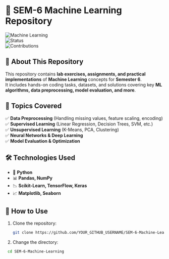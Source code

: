 # 📌 SEM-6 Machine Learning Repository  

![Machine Learning](https://img.shields.io/badge/Machine%20Learning-Python-blue?style=for-the-badge&logo=python)  
![Status](https://img.shields.io/badge/Status-Active-green?style=for-the-badge)  
![Contributions](https://img.shields.io/badge/Contributions-Welcome-orange?style=for-the-badge)  

## 📖 About This Repository  
This repository contains **lab exercises, assignments, and practical implementations** of **Machine Learning** concepts for **Semester 6**.  
It includes hands-on coding tasks, datasets, and solutions covering key **ML algorithms, data preprocessing, model evaluation, and more**.  


## 🚀 Topics Covered  
✅ **Data Preprocessing** (Handling missing values, feature scaling, encoding)  
✅ **Supervised Learning** (Linear Regression, Decision Trees, SVM, etc.)  
✅ **Unsupervised Learning** (K-Means, PCA, Clustering)  
✅ **Neural Networks & Deep Learning**  
✅ **Model Evaluation & Optimization**  

## 🛠️ Technologies Used  
- 🐍 **Python**  
- 📊 **Pandas, NumPy**  
- 📉 **Scikit-Learn, TensorFlow, Keras**  
- 📈 **Matplotlib, Seaborn**  

## 📌 How to Use  
1. Clone the repository:  
   ```sh
   git clone https://github.com/YOUR_GITHUB_USERNAME/SEM-6-Machine-Learning.git
   ```
2. Change the directory:
  ```sh
   cd SEM-6-Machine-Learning
  ```
